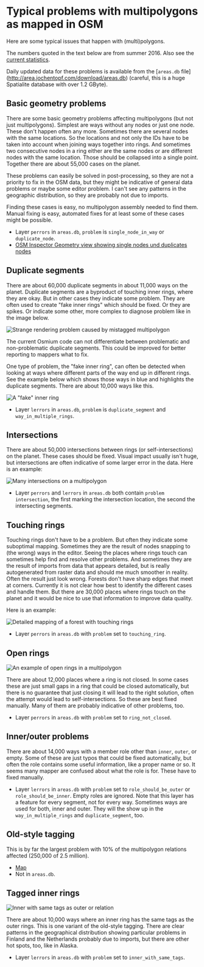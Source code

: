 
# Typical problems with multipolygons as mapped in OSM

Here are some typical issues that happen with (multi)polygons.

The numbers quoted in the text below are from summer 2016. Also see the
[current statistics](http://area.jochentopf.com/stats/).

Daily updated data for these problems is available from the [`areas.db` file]
(http://area.jochentopf.com/download/areas.db) (careful, this is a huge
Spatialite database with over 1.2 GByte).


## Basic geometry problems

There are some basic geometry problems affecting multipolygons (but not just
multipolygons). Simplest are ways without any nodes or just one node. These
don't happen often any more. Sometimes there are several nodes with the same
locations. So the locations and not only the IDs have to be taken into account
when joining ways together into rings. And sometimes two consecutive nodes in a
ring either are the same nodes or are different nodes with the same location.
Those should be collapsed into a single point. Together there are about 55,000
cases on the planet.

These problems can easily be solved in post-processing, so they are not a
priority to fix in the OSM data, but they might be indicative of general data
problems or maybe some editor problem. I can't see any patterns in the
geographic distribution, so they are probably not due to imports.

Finding these cases is easy, no multipolygon assembly needed to find them.
Manual fixing is easy, automated fixes for at least some of these cases might
be possible.

* Layer `perrors` in `areas.db`, `problem` is `single_node_in_way` or
  `duplicate_node`.
* [OSM Inspector Geometry view showing single nodes und duplicates
  nodes](http://tools.geofabrik.de/osmi/?view=geometry&lon=22.51355&lat=44.57208&zoom=8&overlays=single_node_in_way,duplicate_node_in_way)


## Duplicate segments

There are about 60,000 duplicate segments in about 11,000 ways on the planet.
Duplicate segments are a byproduct of touching inner rings, where they are
okay. But in other cases they indicate some problem. They are often used to
create "fake inner rings" which should be fixed. Or they are spikes. Or
indicate some other, more complex to diagnose problem like in the image below.

![Strange rendering problem caused by mistagged multipolygon](strange-problem.png)

The current Osmium code can not differentiate between problematic and
non-problematic duplicate segments. This could be improved for better
reporting to mappers what to fix.

One type of problem, the "fake inner ring", can often be detected when looking
at ways where different parts of the way end up in different rings. See the
example below which shows those ways in blue and highlights the duplicate
segments. There are about 10,000 ways like this.

![A "fake" inner ring](fake-inner.png)

* Layer `lerrors` in `areas.db`, `problem` is `duplicate_segment` and
  `way_in_multiple_rings`.


## Intersections

There are about 50,000 intersections between rings (or self-intersections) on
the planet. These cases should be fixed. Visual impact usually isn't huge, but
intersections are often indicative of some larger error in the data. Here is
an example:

![Many intersections on a multipolygon](intersections-example.png)

* Layer `perrors` and `lerrors` in `areas.db` both contain `problem`
  `intersection`, the first marking the intersection location, the second
  the intersecting segments.


## Touching rings

Touching rings don't have to be a problem. But often they indicate some
suboptimal mapping. Sometimes they are the result of nodes snapping to (the
wrong) ways in the editor. Seeing the places where rings touch can sometimes
help find and resolve other problems. And sometimes they are the result of
imports from data that appears detailed, but is really autogenerated from
raster data and should me much smoother in reality. Often the result just look
wrong. Forests don't have sharp edges that meet at corners. Currently it is not
clear how best to identify the different cases and handle them. But there are
30,000 places where rings touch on the planet and it would be nice to use that
information to improve data quality.

Here is an example:

![Detailed mapping of a forest with touching rings](forest-touching.png)

* Layer `perrors` in `areas.db` with `problem` set to `touching_ring`.


## Open rings

![An example of open rings in a multipolygon](open-rings-example.png)

There are about 12,000 places where a ring is not closed. In some cases these
are just small gaps in a ring that could be closed automatically, but there is
no guarantee that just closing it will lead to the right solution, often the
attempt would lead to self-intersections. So these are best fixed manually.
Many of them are probably indicative of other problems, too.

* Layer `perrors` in `areas.db` with `problem` set to `ring_not_closed`.


## Inner/outer problems

There are about 14,000 ways with a member role other than `inner`, `outer`, or
empty. Some of these are just typos that could be fixed automatically, but
often the role contains some useful information, like a proper name or so. It
seems many mapper are confused about what the role is for. These have to fixed
manually.

* Layer `lerrors` in `areas.db` with `problem` set to `role_should_be_outer`
  or `role_should_be_inner`. Empty roles are ignored. Note that this layer
  has a feature for every segment, not for every way. Sometimes ways are used
  for both, inner and outer. They will the show up in the `way_in_multiple_rings`
  and `duplicate_segment`, too.


## Old-style tagging

This is by far the largest problem with 10% of the multipolygon relations
affected (250,000 of 2.5 million).

* [Map](http://area.jochentopf.com/map/)
* Not in `areas.db`.


## Tagged inner rings

![Inner with same tags as outer or relation](inner-with-same-tags-eu.png)

There are about 10,000 ways where an inner ring has the same tags as the outer
rings. This is one variant of the old-style tagging. There are clear patterns
in the geographical distribution showing particular problems in Finland and the
Netherlands probably due to imports, but there are other hot spots, too, like
in Alaska.

* Layer `lerrors` in `areas.db` with `problem` set to `inner_with_same_tags`.


